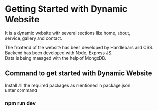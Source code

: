 # Getting Started with Dynamic Website


It is a dynamic website with several sections like home, about, \
service, gallery and contact.


The frontend of the website has been developed by Handlebars and CSS. \
Backend has been developed with Node, Express JS. \
Data is being managed with the help of MongoDB.
## Command to get started with Dynamic Website

Install all the required packages as mentioned in package.json\
Enter command
### npm run dev
